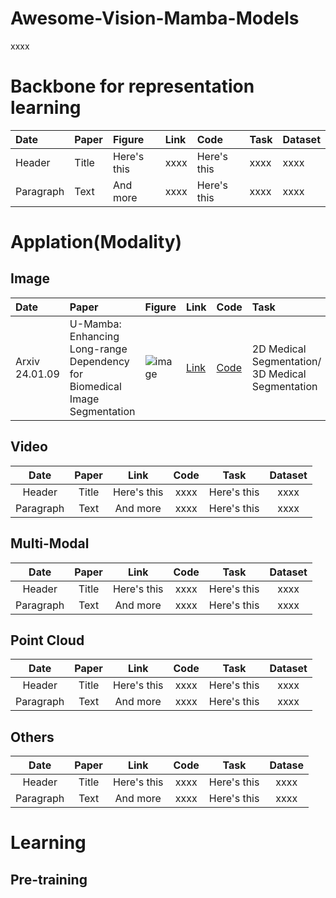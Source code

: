 # Awesome-Vision-Mamba-Models

xxxx

# Backbone for representation learning

| Date      | Paper | Figure    | Link | Code         | Task | Dataset |
| :-------- | :---- | :-------- | :--- | :----------- | :--- | :------ |
| Header    | Title | Here's this | xxxx | Here's this | xxxx | xxxx    |
| Paragraph | Text  | And more  | xxxx | Here's this | xxxx | xxxx    |

# Applation(Modality)
## Image

| Date      | Paper | Figure    | Link | Code         | Task |
| :-------- | :---- | :-------- | :--- | :----------- | :--- |
| Arxiv 24.01.09| U-Mamba: Enhancing Long-range Dependency for Biomedical Image Segmentation | ![image](https://github.com/Ruixxxx/Awesome-Vision-Mamba-Models/assets/88369000/0bb9063c-ee32-4269-a803-778f2c6f2d64) | [Link](https://arxiv.org/pdf/2401.04722) | [Code](https://wanglab.ai/u-mamba.html) | 2D Medical Segmentation/ </br> 3D Medical Segmentation |


## Video

| Date        | Paper       | Link          | Code          | Task          | Dataset      |
|    :----:   |    :----:   |    :----:     |    :----:     |    :----:     |    :----:    |
| Header      | Title       | Here's this   | xxxx          |Here's this   | xxxx          |
| Paragraph   | Text        | And more      | xxxx          |Here's this   | xxxx          |

## Multi-Modal

| Date        | Paper       | Link          | Code          | Task          | Dataset      |
|    :----:   |    :----:   |    :----:     |    :----:     |    :----:     |    :----:    |
| Header      | Title       | Here's this   | xxxx          |Here's this   | xxxx          |
| Paragraph   | Text        | And more      | xxxx          |Here's this   | xxxx          |

## Point Cloud
| Date        | Paper       | Link          | Code          | Task          | Dataset      |
|    :----:   |    :----:   |    :----:     |    :----:     |    :----:     |    :----:    |
| Header      | Title       | Here's this   | xxxx          |Here's this   | xxxx          |
| Paragraph   | Text        | And more      | xxxx          |Here's this   | xxxx          |

## Others
| Date        | Paper       | Link          | Code          | Task          | Datase       |
|    :----:   |    :----:   |    :----:     |    :----:     |    :----:     |    :----:    |
| Header      | Title       | Here's this   | xxxx          |Here's this   | xxxx          |
| Paragraph   | Text        | And more      | xxxx          |Here's this   | xxxx          |

# Learning

## Pre-training



